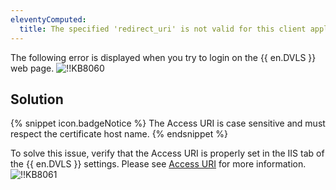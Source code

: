 ```yaml
---
eleventyComputed:
  title: The specified 'redirect_uri' is not valid for this client application.
---
```

The following error is displayed when you try to login on the {{ en.DVLS }} web page.
![!!KB8060](https://cdnweb.devolutions.net/docs/en/kb/KB8060.png)

## Solution

{% snippet icon.badgeNotice %}
The Access URI is case sensitive and must respect the certificate host name.
{% endsnippet %}

To solve this issue, verify that the Access URI is properly set in the IIS tab of the {{ en.DVLS }} settings. Please see [Access URI](/kb/devolutions-server/knowledge-base/access-uri/) for more information.
![!!KB8061](https://cdnweb.devolutions.net/docs/en/kb/KB8061.png)
